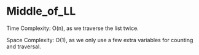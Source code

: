 # Middle_of_LL
Time Complexity: O(n), as we traverse the list twice.

Space Complexity: O(1), as we only use a few extra variables for counting and traversal.
